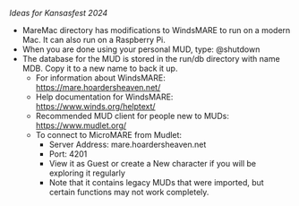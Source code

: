 *Ideas for Kansasfest 2024*

- MareMac directory has modifications to WindsMARE to run on a modern Mac.  It can also run on a Raspberry Pi.
- When you are done using your personal MUD, type: @shutdown
- The database for the MUD is stored in the run/db directory with name MDB.  Copy it to a new name to back it up.
  - For information about WindsMARE: https://mare.hoardersheaven.net/
  - Help documentation for WindsMARE: https://www.winds.org/helptext/
  - Recommended MUD client for people new to MUDs: https://www.mudlet.org/
  - To connect to MicroMARE from Mudlet:
    - Server Address: mare.hoardersheaven.net
    - Port: 4201
    - View it as Guest or create a New character if you will be exploring it regularly
    - Note that it contains legacy MUDs that were imported, but certain functions may not work completely.

